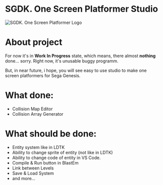 # SGDK. One Screen Platformer Studio

![SGDK. One Screen Platformer Logo](https://github.com/bolon667/SGDK_OneScreenPlatformerStudio/blob/main/readMe/readMe_logo.png)

# About project

For now it's in **Work In Progress** state, which means, there almost **nothing** done... sorry. Right now, it's unusable buggy programm.

But, in near future, i hope, you will see easy to use studio to make one screen platformers for Sega Genesis.

# What done:

- Collision Map Editor
- Collision Array Generator

# What should be done:

- Entity system like in LDTK
- Ability to change sprite of entity (not like in LDTK)
- Ability to change code of entity in VS Code.
- Compile & Run button in BlastEm
- Link between Levels
- Save & Load System
- and more...

